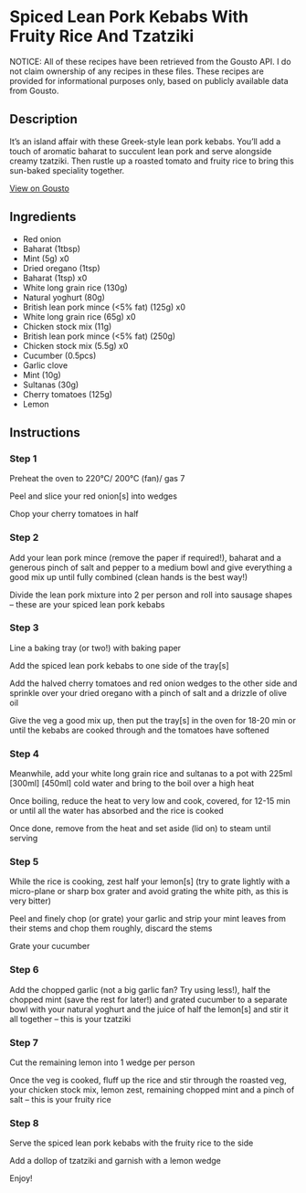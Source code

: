 # Spiced Lean Pork Kebabs With Fruity Rice And Tzatziki

NOTICE: All of these recipes have been retrieved from the Gousto API. I do not claim ownership of any recipes in these files. These recipes are provided for informational purposes only, based on publicly available data from Gousto.

## Description

It’s an island affair with these Greek-style lean pork kebabs. You’ll add a touch of aromatic baharat to succulent lean pork and serve alongside creamy tzatziki. Then rustle up a roasted tomato and fruity rice to bring this sun-baked speciality together.

[View on Gousto](https://www.gousto.co.uk/recipes/cookbook/spiced-lean-pork-kebabs-with-fruity-couscous-and-tzatziki)

## Ingredients

- Red onion
- Baharat (1tbsp)
- Mint (5g) x0
- Dried oregano (1tsp)
- Baharat (1tsp) x0
- White long grain rice (130g)
- Natural yoghurt (80g)
- British lean pork mince (<5% fat) (125g) x0
- White long grain rice (65g) x0
- Chicken stock mix (11g)
- British lean pork mince (<5% fat) (250g)
- Chicken stock mix (5.5g) x0
- Cucumber (0.5pcs)
- Garlic clove
- Mint (10g)
- Sultanas (30g)
- Cherry tomatoes (125g)
- Lemon

## Instructions


### Step 1

Preheat the oven to 220°C/ 200°C (fan)/ gas 7

Peel and slice your red onion[s] into wedges

Chop your cherry tomatoes in half


### Step 2

Add your lean pork mince (remove the paper if required!), baharat and a generous pinch of salt and pepper to a medium bowl and give everything a good mix up until fully combined (clean hands is the best way!)

Divide the lean pork mixture into 2 per person and roll into sausage shapes – these are your spiced lean pork kebabs


### Step 3

Line a baking tray (or two!) with baking paper

Add the spiced lean pork kebabs to one side of the tray[s]

Add the halved cherry tomatoes and red onion wedges to the other side and sprinkle over your dried oregano with a pinch of salt and a drizzle of olive oil

Give the veg a good mix up, then put the tray[s] in the oven for 18-20 min or until the kebabs are cooked through and the tomatoes have softened


### Step 4

Meanwhile, add your white long grain rice and sultanas to a pot with 225ml <span class="text-purple">[300ml]</span><span class="text-danger"> [450ml]</span> cold water and bring to the boil over a high heat

Once boiling, reduce the heat to very low and cook, covered, for 12-15 min or until all the water has absorbed and the rice is cooked

Once done, remove from the heat and set aside (lid on) to steam until serving


### Step 5

While the rice is cooking, zest half your lemon[s] (try to grate lightly with a micro-plane or sharp box grater and avoid grating the white pith, as this is very bitter)

Peel and finely chop (or grate) your garlic and strip your mint leaves from their stems and chop them roughly, discard the stems

Grate your cucumber


### Step 6

Add the chopped garlic (not a big garlic fan? Try using less!), half the chopped mint (save the rest for later!) and grated cucumber to a separate bowl with your natural yoghurt and the juice of half the<span class="text-danger"> </span>lemon[s] and stir it all together – this is your tzatziki


### Step 7

Cut the remaining lemon into 1 wedge per person

Once the veg is cooked, fluff up the rice and stir through the roasted veg, your chicken stock mix, lemon zest, remaining chopped mint and a pinch of salt – this is your fruity rice

### Step 8

Serve the spiced lean pork kebabs with the fruity rice to the side

Add a dollop of tzatziki and garnish with a lemon wedge

Enjoy!

